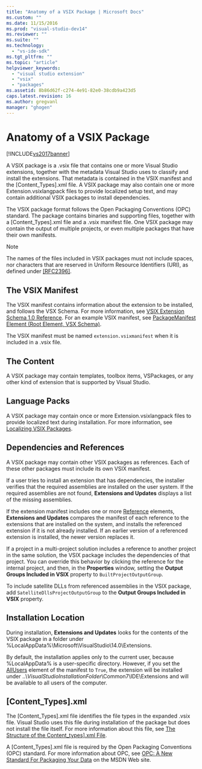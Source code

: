 ```yaml
---
title: "Anatomy of a VSIX Package | Microsoft Docs"
ms.custom: ""
ms.date: 11/15/2016
ms.prod: "visual-studio-dev14"
ms.reviewer: ""
ms.suite: ""
ms.technology: 
  - "vs-ide-sdk"
ms.tgt_pltfrm: ""
ms.topic: "article"
helpviewer_keywords: 
  - "visual studio extension"
  - "vsix"
  - "packages"
ms.assetid: 8b86d62f-c274-4e91-82e0-38cdb9a423d5
caps.latest.revision: 16
ms.author: gregvanl
manager: "ghogen"
---
```

# Anatomy of a VSIX Package
[!INCLUDE[vs2017banner](../includes/vs2017banner.md)]

A VSIX package is a .vsix file that contains one or more Visual Studio extensions, together with the metadata Visual Studio uses to classify and install the extensions. That metadata is contained in the VSIX manifest and the [Content_Types].xml file. A VSIX package may also contain one or more Extension.vsixlangpack files to provide localized setup text, and may contain additional VSIX packages to install dependencies.  
  
 The VSIX package format follows the Open Packaging Conventions (OPC) standard. The package contains binaries and supporting files, together with a [Content_Types].xml file and a .vsix manifest file. One VSIX package may contain the output of multiple projects, or even multiple packages that have their own manifests.  
  
> [!NOTE]
>  The names of the files included in VSIX packages must not include spaces, nor characters that are reserved in Uniform Resource Identifiers (URI), as defined under [\[RFC2396\]](http://go.microsoft.com/fwlink/?LinkId=90339).  
  
## The VSIX Manifest  
 The VSIX manifest contains information about the extension to be installed, and follows the VSX Schema. For more information, see [VSIX Extension Schema 1.0 Reference](http://msdn.microsoft.com/en-us/76e410ec-b1fb-4652-ac98-4a4c52e09a2b). For an example VSIX manifest, see [PackageManifest Element (Root Element, VSX Schema)](http://msdn.microsoft.com/en-us/f8ae42ba-775a-4d2b-976a-f556e147f187).  
  
 The VSIX manifest must be named `extension.vsixmanifest` when it is included in a .vsix file.  
  
## The Content  
 A VSIX package may contain templates, toolbox items, VSPackages, or any other kind of extension that is supported by Visual Studio.  
  
## Language Packs  
 A VSIX package may contain once or more Extension.vsixlangpack files to provide localized text during installation. For more information, see [Localizing VSIX Packages](../extensibility/localizing-vsix-packages.md).  
  
## Dependencies and References  
 A VSIX package may contain other VSIX packages as references. Each of these other packages must include its own VSIX manifest.  
  
 If a user tries to install an extension that has dependencies, the installer verifies that the required assemblies are installed on the user system. If the required assemblies are not found, **Extensions and Updates** displays a list of the missing assemblies.  
  
 If the extension manifest includes one or more [Reference](http://msdn.microsoft.com/en-us/32c52934-e81e-4b53-8cb6-4df45ef7bfa8) elements, **Extensions and Updates** compares the manifest of each reference to the extensions that are installed on the system, and installs the referenced extension if it is not already installed. If an earlier version of a referenced extension is installed, the newer version replaces it.  
  
 If a project in a multi-project solution includes a reference to another project in the same solution, the VSIX package includes the dependencies of that project. You can override this behavior by clicking the reference for the internal project, and then, in the **Properties** window, setting the **Output Groups Included in VSIX** property to `BuiltProjectOutputGroup`.  
  
 To include satellite DLLs from referenced assemblies in the VSIX package, add `SatelliteDllsProjectOutputGroup` to the **Output Groups Included in VSIX** property.  
  
## Installation Location  
 During installation, **Extensions and Updates** looks for the contents of the VSIX package in a folder under %LocalAppData%\Microsoft\VisualStudio\14.0\Extensions.  
  
 By default, the installation applies only to the current user, because %LocalAppData% is a user-specific directory. However, if you set the [AllUsers](http://msdn.microsoft.com/en-us/ac817f50-3276-4ddb-b467-8bbb1432455b) element of the manifest to `True`, the extension will be installed under ..\\*VisualStudioInstallationFolder*\Common7\IDE\Extensions and will be available to all users of the computer.  
  
## [Content_Types].xml  
 The [Content_Types].xml file identifies the file types in the expanded .vsix file. Visual Studio uses this file during installation of the package but does not install the file itself. For more information about this file, see [The Structure of the Content_types\].xml File](../extensibility/the-structure-of-the-content-types-dot-xml-file.md).  
  
 A [Content_Types].xml file is required by the Open Packaging Conventions (OPC) standard. For more information about OPC, see [OPC: A New Standard For Packaging Your Data](http://go.microsoft.com/fwlink/?LinkID=148207) on the MSDN Web site.

